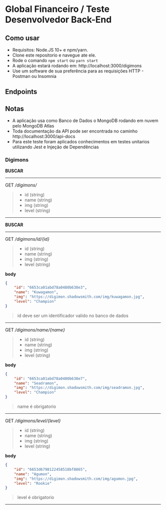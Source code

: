 
# Global Financeiro / Teste Desenvolvedor Back-End

## Como usar

- Requisitos: Node.JS 10+ e npm/yarn.
- Clone este repositorio e navegue ate ele. 
- Rode o comando ```npm start``` ou ```yarn start``` 
- A aplicação estará rodando em: http://localhost:3000/digimons
- Use um software de sua preferência para as requisições HTTP - Postman ou Insomnia

## Endpoints

## Notas

- A aplicação usa como Banco de Dados o MongoDB rodando em nuvem pelo MongoDB Atlas
- Toda documentação da API pode ser encontrada no caminho http://localhost:3000/api-docs
- Para este teste foram aplicados conhecimentos em testes unitarios utilizando Jest e Injeção de Dependências 

### Digimons

**BUSCAR**

---

GET _/digimons/_ 

> - id (string)
> - name (string)
> - img (string)
> - level (string)

--- 

**BUSCAR**

---

GET _/digimons/id/{id}_ 

> - id (string)
> - name (string)
> - img (string)
> - level (string)

**body**
```json
{
	"id": "6653ca01abd78a0480b638e3",
	"name": "Kuwagamon",
	"img": "https://digimon.shadowsmith.com/img/kuwagamon.jpg", 
	"level": "Champion"
}
```
>id deve ser um identificador valido no banco de dados

---

GET _/digimons/name/{name}_ 

> - id (string)
> - name (string)
> - img (string)
> - level (string)

**body**
```json
{
	"id": "6653ca01abd78a0480b638e7",
	"name": "Seadramon",
	"img": "https://digimon.shadowsmith.com/img/seadramon.jpg", 
	"level": "Champion"
}
```
>name é obrigatorio
---

GET _/digimons/level/{level}_ 

> - id (string)
> - name (string)
> - img (string)
> - level (string)

**body**
```json
{
	"id": "6653d6798122458518bf8865",
	"name": "Agumon",
	"img": "https://digimon.shadowsmith.com/img/agumon.jpg", 
	"level": "Rookie"
}
```
>level é obrigatorio
---
